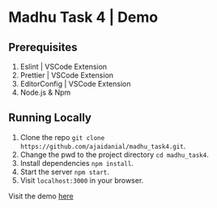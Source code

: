 # Madhu Task 4 | Demo

## Prerequisites

1. Eslint | VSCode Extension
2. Prettier | VSCode Extension
3. EditorConfig | VSCode Extension
4. Node.js & Npm

## Running Locally

1. Clone the repo `git clone https://github.com/ajaidanial/madhu_task4.git`.
2. Change the pwd to the project directory `cd madhu_task4`.
3. Install dependencies `npm install`.
4. Start the server `npm start`.
5. Visit `localhost:3000` in your browser.

Visit the demo [here](https://hungry-mccarthy-e938bb.netlify.com)
